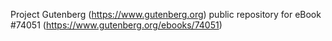 Project Gutenberg (https://www.gutenberg.org) public repository for eBook #74051 (https://www.gutenberg.org/ebooks/74051)
